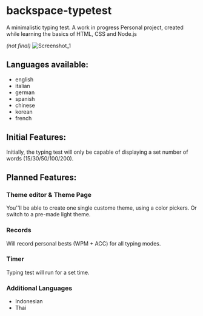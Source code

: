# backspace-typetest
A minimalistic typing test. A work in progress
Personal project, created while learning the basics of HTML, CSS and Node.js

*(not final)*
![Screenshot_1](https://user-images.githubusercontent.com/75376567/109612907-01605000-7b63-11eb-9d98-916770a431da.png)

## Languages available:
- english
- italian
- german
- spanish
- chinese
- korean
- french

## Initial Features:
Initially, the typing test will only be capable of displaying a set number of words (15/30/50/100/200).

## Planned Features:
### Theme editor & Theme Page
You''ll be able to create one single custome theme, using a color pickers. Or switch to a pre-made light theme.
### Records
Will record personal bests (WPM + ACC) for all typing modes.
### Timer
Typing test will run for a set time.
### Additional Languages
- Indonesian
- Thai
